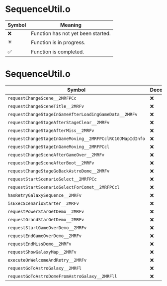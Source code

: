 # SequenceUtil.o
| Symbol | Meaning 
| ------------- | ------------- 
| :x: | Function has not yet been started. 
| :eight_pointed_black_star: | Function is in progress. 
| :white_check_mark: | Function is completed. 


# SequenceUtil.o
| Symbol | Decompiled? |
| ------------- | ------------- |
| `requestChangeScene__2MRFPCc` | :x: |
| `requestChangeSceneTitle__2MRFv` | :x: |
| `requestChangeStageInGameAfterLoadingGameData__2MRFv` | :x: |
| `requestChangeStageAfterStageClear__2MRFv` | :x: |
| `requestChangeStageAfterMiss__2MRFv` | :x: |
| `requestChangeStageInGameMoving__2MRFPCclRC10JMapIdInfo` | :x: |
| `requestChangeStageInGameMoving__2MRFPCcl` | :x: |
| `requestChangeSceneAfterGameOver__2MRFv` | :x: |
| `requestChangeSceneAfterBoot__2MRFv` | :x: |
| `requestChangeStageGoBackAstroDome__2MRFv` | :x: |
| `requestStartScenarioSelect__2MRFPCc` | :x: |
| `requestStartScenarioSelectForComet__2MRFPCcl` | :x: |
| `hasRetryGalaxySequence__2MRFv` | :x: |
| `isExecScenarioStarter__2MRFv` | :x: |
| `requestPowerStarGetDemo__2MRFv` | :x: |
| `requestGrandStarGetDemo__2MRFv` | :x: |
| `requestStartGameOverDemo__2MRFv` | :x: |
| `requestEndGameOverDemo__2MRFv` | :x: |
| `requestEndMissDemo__2MRFv` | :x: |
| `requestShowGalaxyMap__2MRFv` | :x: |
| `executeOnWelcomeAndRetry__2MRFv` | :x: |
| `requestGoToAstroGalaxy__2MRFl` | :x: |
| `requestGoToAstroDomeFromAstroGalaxy__2MRFll` | :x: |
